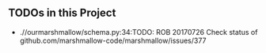 ## TODOs in this Project
 * .//ourmarshmallow/schema.py:34:TODO: ROB 20170726 Check status of github.com/marshmallow-code/marshmallow/issues/377
